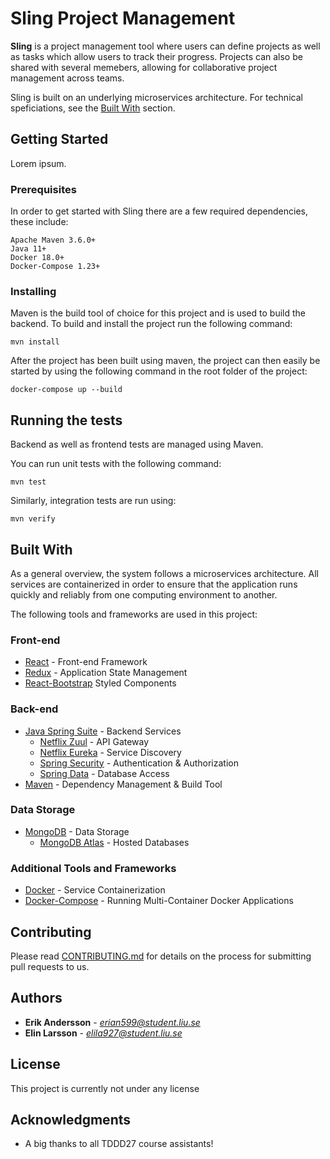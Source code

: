# Sling Project Management

**Sling** is a project management tool where users can define projects as well as 
tasks which allow users to track their progress. Projects can also be shared with 
several memebers, allowing for collaborative project management across teams.

Sling is built on an underlying microservices architecture. 
For technical speficiations, see the [Built With](#built-with) section.

## Getting Started

Lorem ipsum.

### Prerequisites

In order to get started with Sling there are a few required dependencies, these include:

```
Apache Maven 3.6.0+
Java 11+
Docker 18.0+
Docker-Compose 1.23+
```

### Installing

Maven is the build tool of choice for this project and is used to build the backend. 
To build and install the project run the following command:

```
mvn install
```

After the project has been built using maven, the project can then easily be started 
by using the following command in the root folder of the project:

```
docker-compose up --build
```

## Running the tests

Backend as well as frontend tests are managed using Maven.

You can run unit tests with the following command:

```
mvn test
```

Similarly, integration tests are run using:

```
mvn verify
```

## Built With

As a general overview, the system follows a microservices architecture. All services 
are containerized in order to ensure that the  application runs quickly and reliably 
from one computing environment to another.

The following tools and frameworks are used in this project:

### Front-end

* [React]() - Front-end Framework
* [Redux]() - Application State Management
* [React-Bootstrap]() Styled Components

### Back-end

* [Java Spring Suite]() - Backend Services
  * [Netflix Zuul]() - API Gateway
  * [Netflix Eureka]() - Service Discovery
  * [Spring Security]() - Authentication & Authorization
  * [Spring Data]() - Database Access
* [Maven](https://maven.apache.org/) - Dependency Management & Build Tool

### Data Storage

* [MongoDB]() - Data Storage
  * [MongoDB Atlas]() - Hosted Databases

### Additional Tools and Frameworks

* [Docker]() - Service Containerization
* [Docker-Compose]() - Running Multi-Container Docker Applications

## Contributing

Please read [CONTRIBUTING.md](CONTRIBUTING.md) for details on the process for submitting pull requests to us.

## Authors

* **Erik Andersson** - *erian599@student.liu.se*
* **Elin Larsson** - *elila927@student.liu.se*

## License

This project is currently not under any license

## Acknowledgments

* A big thanks to all TDDD27 course assistants!
